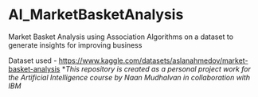 # AI_MarketBasketAnalysis
Market Basket Analysis using Association Algorithms on a dataset to generate insights for improving business

Dataset used - https://www.kaggle.com/datasets/aslanahmedov/market-basket-analysis
**This repository is created as a personal project work for the Artificial Intelligence course by Naan Mudhalvan in collaboration with IBM*